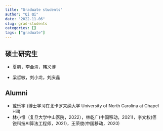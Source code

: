 ```yaml
---
title: "Graduate students"
author: "Qi Qi"
date: "2022-11-06"
slug: grad-students
categories: []
tags: ["graduate"]
---
```


## 硕士研究生

  * 夏鹏，李金清，韩义博
  
  * 梁哲敏，刘小龙，刘庆鑫
  
## Alumni

  * 戴乐宇 (博士学习在北卡罗来纳大学 University of North Carolina at Chapel Hill)
  * 林小惟（复旦大学中山医院，2022），林乾广(中国移动，2021)，李文权(佰锐科技AI算法工程师，2021)，王荣俊(中国移动，2020)
